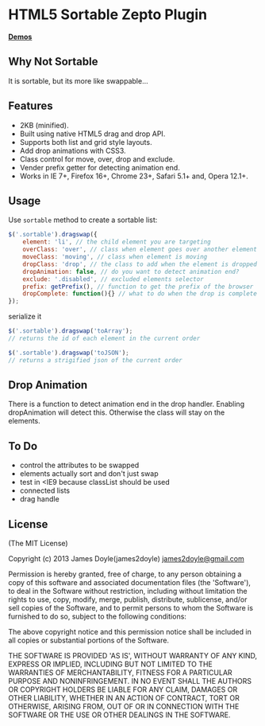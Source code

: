 HTML5 Sortable Zepto Plugin
============================

**[Demos](http://james2doyle.github.com/zepto-dragswap)**

Why Not Sortable
----------------
It is sortable, but its more like swappable...

Features
--------

* 2KB (minified).
* Built using native HTML5 drag and drop API.
* Supports both list and grid style layouts.
* Add drop animations with CSS3.
* Class control for move, over, drop and exclude.
* Vender prefix getter for detecting animation end.
* Works in IE 7+, Firefox 16+, Chrome 23+, Safari 5.1+ and, Opera 12.1+.

Usage
-----
Use `sortable` method to create a sortable list:

``` javascript
$('.sortable').dragswap({
    element: 'li', // the child element you are targeting
    overClass: 'over', // class when element goes over another element
    moveClass: 'moving', // class when element is moving
    dropClass: 'drop', // the class to add when the element is dropped
    dropAnimation: false, // do you want to detect animation end?
    exclude: '.disabled', // excluded elements selector
    prefix: getPrefix(), // function to get the prefix of the browser
    dropComplete: function(){} // what to do when the drop is complete
});
```
serialize it

``` javascript
$('.sortable').dragswap('toArray');
// returns the id of each element in the current order

$('.sortable').dragswap('toJSON');
// returns a strigified json of the current order
```

Drop Animation
--------------
There is a function to detect animation end in the drop handler. Enabling dropAnimation will detect this. Otherwise the class will stay on the elements.

To Do
-----

* control the attributes to be swapped
* elements actually sort and don't just swap
* test in <IE9 because classList should be used
* connected lists
* drag handle

License
-------
(The MIT License)

Copyright (c) 2013 James Doyle(james2doyle) <james2doyle@gmail.com>

Permission is hereby granted, free of charge, to any person obtaining
a copy of this software and associated documentation files (the
'Software'), to deal in the Software without restriction, including
without limitation the rights to use, copy, modify, merge, publish,
distribute, sublicense, and/or sell copies of the Software, and to
permit persons to whom the Software is furnished to do so, subject to
the following conditions:

The above copyright notice and this permission notice shall be
included in all copies or substantial portions of the Software.

THE SOFTWARE IS PROVIDED 'AS IS', WITHOUT WARRANTY OF ANY KIND,
EXPRESS OR IMPLIED, INCLUDING BUT NOT LIMITED TO THE WARRANTIES OF
MERCHANTABILITY, FITNESS FOR A PARTICULAR PURPOSE AND NONINFRINGEMENT.
IN NO EVENT SHALL THE AUTHORS OR COPYRIGHT HOLDERS BE LIABLE FOR ANY
CLAIM, DAMAGES OR OTHER LIABILITY, WHETHER IN AN ACTION OF CONTRACT,
TORT OR OTHERWISE, ARISING FROM, OUT OF OR IN CONNECTION WITH THE
SOFTWARE OR THE USE OR OTHER DEALINGS IN THE SOFTWARE.
